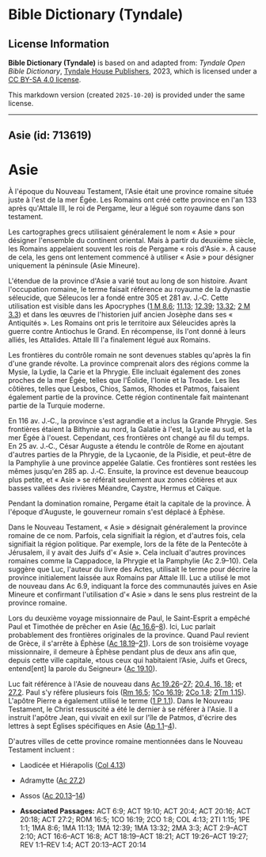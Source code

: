 # Bible Dictionary (Tyndale)

## License Information

**Bible Dictionary (Tyndale)** is based on and adapted from: _Tyndale Open Bible Dictionary_, [Tyndale House Publishers](https://tyndaleopenresources.com/), 2023, which is licensed under a [CC BY-SA 4.0 license](https://creativecommons.org/licenses/by-sa/4.0/legalcode.en).

This markdown version (created `2025-10-20`) is provided under the same license.



--------------------------------

## Asie (id: 713619)

Asie
====

À l'époque du Nouveau Testament, l'Asie était une province romaine située juste à l'est de la mer Égée. Les Romains ont créé cette province en l'an 133 après qu'Attale III, le roi de Pergame, leur a légué son royaume dans son testament.

Les cartographes grecs utilisaient généralement le nom « Asie » pour désigner l'ensemble du continent oriental. Mais à partir du deuxième siècle, les Romains appelaient souvent les rois de Pergame « rois d'Asie ». À cause de cela, les gens ont lentement commencé à utiliser « Asie » pour désigner uniquement la péninsule (Asie Mineure).

L'étendue de la province d'Asie a varié tout au long de son histoire. Avant l'occupation romaine, le terme faisait référence au royaume de la dynastie séleucide, que Séleucos Ier a fondé entre 305 et 281 av. J.‑C. Cette utilisation est visible dans les Apocryphes ([1 M 8\.6](https://ref.ly/1Macc8:6); [11\.13](https://ref.ly/1Macc11:13); [12\.39](https://ref.ly/1Macc12:39); [13\.32](https://ref.ly/1Macc13:32); [2 M 3\.3](https://ref.ly/2Macc3:3)) et dans les œuvres de l'historien juif ancien Josèphe dans ses « Antiquités ». Les Romains ont pris le territoire aux Séleucides après la guerre contre Antiochus le Grand. En récompense, ils l'ont donné à leurs alliés, les Attalides. Attale III l'a finalement légué aux Romains.

Les frontières du contrôle romain ne sont devenues stables qu'après la fin d'une grande révolte. La province comprenait alors des régions comme la Mysie, la Lydie, la Carie et la Phrygie. Elle incluait également des zones proches de la mer Égée, telles que l'Éolide, l'Ionie et la Troade. Les îles côtières, telles que Lesbos, Chios, Samos, Rhodes et Patmos, faisaient également partie de la province. Cette région continentale fait maintenant partie de la Turquie moderne.

En 116 av. J.‑C., la province s'est agrandie et a inclus la Grande Phrygie. Ses frontières étaient la Bithynie au nord, la Galatie à l'est, la Lycie au sud, et la mer Égée à l'ouest. Cependant, ces frontières ont changé au fil du temps. En 25 av. J.‑C., César Auguste a étendu le contrôle de Rome en ajoutant d'autres parties de la Phrygie, de la Lycaonie, de la Pisidie, et peut\-être de la Pamphylie à une province appelée Galatie. Ces frontières sont restées les mêmes jusqu'en 285 ap. J.‑C. Ensuite, la province est devenue beaucoup plus petite, et « Asie » se référait seulement aux zones côtières et aux basses vallées des rivières Méandre, Caystre, Hermus et Caïque.

Pendant la domination romaine, Pergame était la capitale de la province. À l'époque d'Auguste, le gouverneur romain s'est déplacé à Éphèse.

Dans le Nouveau Testament, « Asie » désignait généralement la province romaine de ce nom. Parfois, cela signifiait la région, et d'autres fois, cela signifiait la région politique. Par exemple, lors de la fête de la Pentecôte à Jérusalem, il y avait des Juifs d'« Asie ». Cela incluait d'autres provinces romaines comme la Cappadoce, la Phrygie et la Pamphylie (Ac 2\.9–10\). Cela suggère que Luc, l'auteur du livre des Actes, utilisait le terme pour décrire la province initialement laissée aux Romains par Attale III. Luc a utilisé le mot de nouveau dans Ac 6\.9, indiquant la force des communautés juives en Asie Mineure et confirmant l'utilisation d'« Asie » dans le sens plus restreint de la province romaine.

Lors du deuxième voyage missionnaire de Paul, le Saint\-Esprit a empêché Paul et Timothée de prêcher en Asie ([Ac 16\.6](https://ref.ly/Acts16:6-Acts16:8)–[8](https://ref.ly/Acts16:6-Acts16:8)). Ici, Luc parlait probablement des frontières originales de la province. Quand Paul revient de Grèce, il s'arrête à Éphèse ([Ac 18\.19](https://ref.ly/Acts18:19-Acts18:21)–[21](https://ref.ly/Acts18:19-Acts18:21)). Lors de son troisième voyage missionnaire, il demeure à Éphèse pendant plus de deux ans afin que, depuis cette ville capitale, «tous ceux qui habitaient l’Asie, Juifs et Grecs, entend\[ent] la parole du Seigneur» ([Ac 19\.10](https://ref.ly/Acts19:10)).

Luc fait référence à l'Asie de nouveau dans [Ac 19\.26](https://ref.ly/Acts19:26-Acts19:27)–[27](https://ref.ly/Acts19:26-Acts19:27); [20\.4, 16, 18](https://ref.ly/Acts20:4); et [27\.2](https://ref.ly/Acts27:2). Paul s'y réfère plusieurs fois ([Rm 16\.5](https://ref.ly/Rom16:5); [1Co 16\.19](https://ref.ly/1Cor16:19); [2Co 1\.8](https://ref.ly/2Cor1:8); [2Tm 1\.15](https://ref.ly/2Tim1:15)). L'apôtre Pierre a également utilisé le terme ([1 P 1\.1](https://ref.ly/1Pet1:1)). Dans le Nouveau Testament, le Christ ressuscité a été le dernier à se référer à l'Asie. Il a instruit l'apôtre Jean, qui vivait en exil sur l'île de Patmos, d'écrire des lettres à sept Églises spécifiques en Asie ([Ap 1\.1](https://ref.ly/Rev1:1-Rev1:4)–[4](https://ref.ly/Rev1:1-Rev1:4)).

D'autres villes de cette province romaine mentionnées dans le Nouveau Testament incluent :

* Laodicée et Hiérapolis ([Col 4\.13](https://ref.ly/Col4:13))
* Adramytte ([Ac 27\.2](https://ref.ly/Acts27:2))
* Assos ([Ac 20\.13](https://ref.ly/Acts20:13-Acts20:14)–[14](https://ref.ly/Acts20:13-Acts20:14))

* **Associated Passages:** ACT 6:9; ACT 19:10; ACT 20:4; ACT 20:16; ACT 20:18; ACT 27:2; ROM 16:5; 1CO 16:19; 2CO 1:8; COL 4:13; 2TI 1:15; 1PE 1:1; 1MA 8:6; 1MA 11:13; 1MA 12:39; 1MA 13:32; 2MA 3:3; ACT 2:9–ACT 2:10; ACT 16:6–ACT 16:8; ACT 18:19–ACT 18:21; ACT 19:26–ACT 19:27; REV 1:1–REV 1:4; ACT 20:13–ACT 20:14

